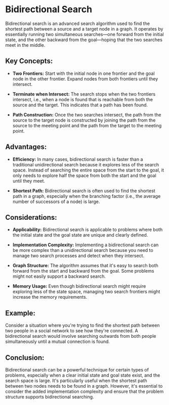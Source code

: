 # Bidirectional Search

Bidirectional search is an advanced search algorithm used to find the shortest path between a source and a target node in a graph. It operates by essentially running two simultaneous searches—one forward from the initial state, and the other backward from the goal—hoping that the two searches meet in the middle.

## Key Concepts:

- **Two Frontiers:** Start with the initial node in one frontier and the goal node in the other frontier. Expand nodes from both frontiers until they intersect.

- **Terminate when Intersect:** The search stops when the two frontiers intersect, i.e., when a node is found that is reachable from both the source and the target. This indicates that a path has been found.

- **Path Construction:** Once the two searches intersect, the path from the source to the target node is constructed by joining the path from the source to the meeting point and the path from the target to the meeting point.

## Advantages:

- **Efficiency:** In many cases, bidirectional search is faster than a traditional unidirectional search because it explores less of the search space. Instead of searching the entire space from the start to the goal, it only needs to explore half the space from both the start and the goal until they meet.

- **Shortest Path:** Bidirectional search is often used to find the shortest path in a graph, especially when the branching factor (i.e., the average number of successors of a node) is large.

## Considerations:

- **Applicability:** Bidirectional search is applicable to problems where both the initial state and the goal state are unique and clearly defined.

- **Implementation Complexity:** Implementing a bidirectional search can be more complex than a unidirectional search because you need to manage two search processes and detect when they intersect.

- **Graph Structure:** The algorithm assumes that it's easy to search both forward from the start and backward from the goal. Some problems might not easily support a backward search.

- **Memory Usage:** Even though bidirectional search might require exploring less of the state space, managing two search frontiers might increase the memory requirements.

## Example:

Consider a situation where you're trying to find the shortest path between two people in a social network to see how they're connected. A bidirectional search would involve searching outwards from both people simultaneously until a mutual connection is found.

## Conclusion:

Bidirectional search can be a powerful technique for certain types of problems, especially when a clear initial state and goal state exist, and the search space is large. It's particularly useful when the shortest path between two nodes needs to be found in a graph. However, it's essential to consider the added implementation complexity and ensure that the problem structure supports bidirectional searching.
